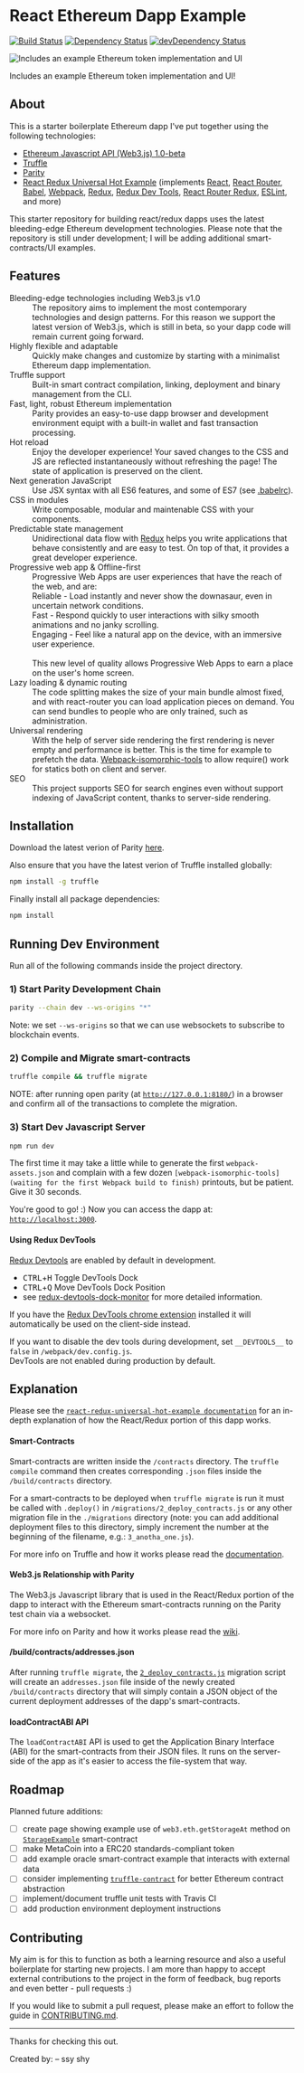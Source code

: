 
# React Ethereum Dapp Example

[![Build Status](https://travis-ci.org/leopoldjoy/react-ethereum-dapp-example.svg?branch=master&style=flat-square)](https://travis-ci.org/leopoldjoy/react-ethereum-dapp-example)
[![Dependency Status](https://david-dm.org/leopoldjoy/react-ethereum-dapp-example.svg?style=flat-square)](https://david-dm.org/leopoldjoy/react-ethereum-dapp-example)
[![devDependency Status](https://david-dm.org/leopoldjoy/react-ethereum-dapp-example/dev-status.svg?style=flat-square)](https://david-dm.org/leopoldjoy/react-ethereum-dapp-example?type=dev)

![Includes an example Ethereum token implementation and UI](/images/metacoin.gif?raw=true "Includes an example Ethereum token implementation and UI")

Includes an example Ethereum token implementation and UI!

## About

This is a starter boilerplate Ethereum dapp I've put together using the following technologies:

* [Ethereum Javascript API (Web3.js) 1.0-beta](https://github.com/ethereum/web3.js/tree/1.0)
* [Truffle](https://github.com/trufflesuite/truffle)
* [Parity](https://github.com/paritytech/parity)
* [React Redux Universal Hot Example](https://github.com/bertho-zero/react-redux-universal-hot-example) (implements [React](https://github.com/facebook/react), [React Router](https://github.com/reactjs/react-router), [Babel](http://babeljs.io), [Webpack](https://webpack.js.org/), [Redux](https://github.com/reactjs/redux), [Redux Dev Tools](https://github.com/reactjs/redux-devtools), [React Router Redux](https://github.com/reactjs/react-router-redux), [ESLint](http://eslint.org), and more)

This starter repository for building react/redux dapps uses the latest bleeding-edge Ethereum development technologies. Please note that the repository is still under development; I will be adding additional smart-contracts/UI examples.

## Features

<dl>
  <dt>Bleeding-edge technologies including Web3.js v1.0</dt>
  <dd>The repository aims to implement the most contemporary technologies and design patterns. For this reason we support the latest version of Web3.js, which is still in beta, so your dapp code will remain current going forward.</dd>

  <dt>Highly flexible and adaptable</dt>
  <dd>Quickly make changes and customize by starting with a minimalist Ethereum dapp implementation.</dd>

  <dt>Truffle support</dt>
  <dd>Built-in smart contract compilation, linking, deployment and binary management from the CLI.</dd>

  <dt>Fast, light, robust Ethereum implementation</dt>
  <dd>Parity provides an easy-to-use dapp browser and development environment equipt with a built-in wallet and fast transaction processing.</dd>

  <dt>Hot reload</dt>
  <dd>Enjoy the developer experience! Your saved changes to the CSS and JS are reflected instantaneously without refreshing the page! The state of application is preserved on the client.</dd>

  <dt>Next generation JavaScript</dt>
  <dd>Use JSX syntax with all ES6 features, and some of ES7 (see <a href=".babelrc">.babelrc</a>).</dd>

  <dt>CSS in modules</dt>
  <dd>Write composable, modular and maintenable CSS with your components.</dd>

  <dt>Predictable state management</dt>
  <dd>Unidirectional data flow with <a href="http://redux.js.org">Redux</a> helps you write applications that behave consistently and are easy to test. On top of that, it provides a great developer experience.</dd>

  <dt>Progressive web app & Offline-first</dt>
  <dd>Progressive Web Apps are user experiences that have the reach of the web, and are:<br>
Reliable - Load instantly and never show the downasaur, even in uncertain network conditions.<br>
Fast - Respond quickly to user interactions with silky smooth animations and no janky scrolling.<br>
Engaging - Feel like a natural app on the device, with an immersive user experience.<br><br>
This new level of quality allows Progressive Web Apps to earn a place on the user's home screen.</dd>

  <dt>Lazy loading & dynamic routing</dt>
  <dd>The code splitting makes the size of your main bundle almost fixed, and with react-router you can load application pieces on demand. You can send bundles to people who are only trained, such as administration.</dd>

  <dt>Universal rendering</dt>
  <dd>With the help of server side rendering the first rendering is never empty and performance is better. This is the time for example to prefetch the data.
<a href="https://github.com/halt-hammerzeit/webpack-isomorphic-tools">Webpack-isomorphic-tools</a> to allow require() work for statics both on client and server.</dd>

  <dt>SEO</dt>
  <dd>This project supports SEO for search engines even without support indexing of JavaScript content, thanks to server-side rendering.</dd>
</dl>

## Installation

Download the latest verion of Parity [here](https://github.com/paritytech/parity/releases).

Also ensure that you have the latest verion of Truffle installed globally:

```bash
npm install -g truffle
```

Finally install all package dependencies:

```bash
npm install
```

## Running Dev Environment

Run all of the following commands inside the project directory.

### 1) Start Parity Development Chain

```bash
parity --chain dev --ws-origins "*"
```

Note: we set `--ws-origins` so that we can use websockets to subscribe to blockchain events.

### 2) Compile and Migrate smart-contracts

```bash
truffle compile && truffle migrate
```

NOTE: after running open parity (at [`http://127.0.0.1:8180/`](http://127.0.0.1:8180/)) in a browser and confirm all of the transactions to complete the migration.

### 3) Start Dev Javascript Server

```bash
npm run dev
```

The first time it may take a little while to generate the first `webpack-assets.json` and complain with a few dozen `[webpack-isomorphic-tools] (waiting for the first Webpack build to finish)` printouts, but be patient. Give it 30 seconds.

You're good to go! :) Now you can access the dapp at: [`http://localhost:3000`](http://localhost:3000).

#### Using Redux DevTools

[Redux Devtools](https://github.com/gaearon/redux-devtools) are enabled by default in development.

- <kbd>CTRL</kbd>+<kbd>H</kbd> Toggle DevTools Dock
- <kbd>CTRL</kbd>+<kbd>Q</kbd> Move DevTools Dock Position
- see [redux-devtools-dock-monitor](https://github.com/gaearon/redux-devtools-dock-monitor) for more detailed information.

If you have the [Redux DevTools chrome extension](https://chrome.google.com/webstore/detail/redux-devtools/lmhkpmbekcpmknklioeibfkpmmfibljd) installed it will automatically be used on the client-side instead.

If you want to disable the dev tools during development, set `__DEVTOOLS__` to `false` in `/webpack/dev.config.js`.  
DevTools are not enabled during production by default.

## Explanation

Please see the [`react-redux-universal-hot-example documentation`](https://github.com/bertho-zero/react-redux-universal-hot-example#explanation) for an in-depth explanation of how the React/Redux portion of this dapp works.

#### Smart-Contracts

Smart-contracts are written inside the `/contracts` directory. The `truffle compile` command then creates corresponding `.json` files inside the `/build/contracts` directory.

For a smart-contracts to be deployed when `truffle migrate` is run it must be called with `.deploy()` in `/migrations/2_deploy_contracts.js` or any other migration file in the `./migrations` directory (note: you can add additional deployment files to this directory, simply increment the number at the beginning of the filename, e.g.: `3_anotha_one.js`).

For more info on Truffle and how it works please read the [documentation](http://truffleframework.com/docs/).

#### Web3.js Relationship with Parity

The Web3.js Javascript library that is used in the React/Redux portion of the dapp to interact with the Ethereum smart-contracts running on the Parity test chain via a websocket.

For more info on Parity and how it works please read the [wiki](https://github.com/paritytech/parity/wiki).

#### /build/contracts/addresses.json

After running `truffle migrate`, the [`2_deploy_contracts.js`](/migrations/2_deploy_contracts.js) migration script will create an `addresses.json` file inside of the newly created `/build/contracts` directory that will simply contain a JSON object of the current deployment addresses of the dapp's smart-contracts.

#### loadContractABI API

The `loadContractABI` API is used to get the Application Binary Interface (ABI) for the smart-contracts from their JSON files. It runs on the server-side of the app as it's easier to access the file-system that way.

## Roadmap 

Planned future additions:

- [ ] create page showing example use of `web3.eth.getStorageAt` method on [`StorageExample`](/contracts/StorageExample.sol) smart-contract
- [ ] make MetaCoin into a ERC20 standards-compliant token
- [ ] add example oracle smart-contract example that interacts with external data
- [ ] consider implementing [`truffle-contract`](https://github.com/trufflesuite/truffle-contract) for better Ethereum contract abstraction
- [ ] implement/document truffle unit tests with Travis CI
- [ ] add production environment deployment instructions

## Contributing

My aim is for this to function as both a learning resource and also a useful boilerplate for starting new projects. I am more than happy to accept external contributions to the project in the form of feedback, bug reports and even better - pull requests :) 

If you would like to submit a pull request, please make an effort to follow the guide in [CONTRIBUTING.md](CONTRIBUTING.md). 
 
---
Thanks for checking this out.

Created by:
– ssy shy
